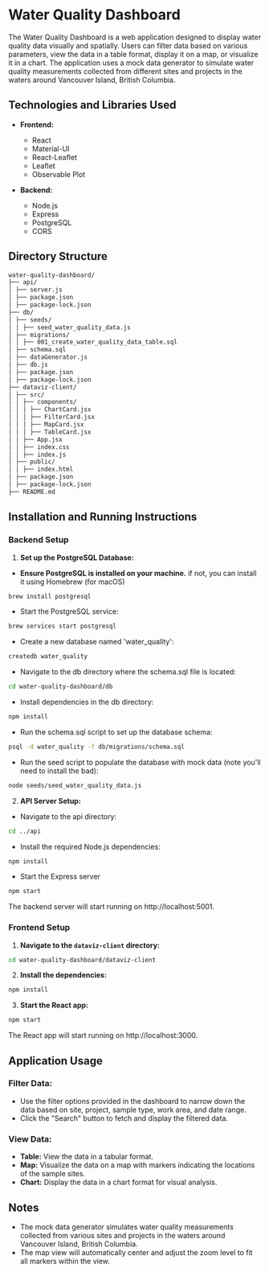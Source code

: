 # Water Quality Dashboard

The Water Quality Dashboard is a web application designed to display water quality data visually and spatially. Users can filter data based on various parameters, view the data in a table format, display it on a map, or visualize it in a chart. The application uses a mock data generator to simulate water quality measurements collected from different sites and projects in the waters around Vancouver Island, British Columbia.

## Technologies and Libraries Used

- **Frontend:**

  - React
  - Material-UI
  - React-Leaflet
  - Leaflet
  - Observable Plot

- **Backend:**
  - Node.js
  - Express
  - PostgreSQL
  - CORS

## Directory Structure

```bash
water-quality-dashboard/
├── api/
│ ├── server.js
│ ├── package.json
│ ├── package-lock.json
├── db/
│ ├── seeds/
│ │ ├── seed_water_quality_data.js
│ ├── migrations/
│ │ ├── 001_create_water_quality_data_table.sql
│ ├── schema.sql
│ ├── dataGenerator.js
│ ├── db.js
│ ├── package.json
│ ├── package-lock.json
├── dataviz-client/
│ ├── src/
│ │ ├── components/
│ │ │ ├── ChartCard.jsx
│ │ │ ├── FilterCard.jsx
│ │ │ ├── MapCard.jsx
│ │ │ ├── TableCard.jsx
│ │ ├── App.jsx
│ │ ├── index.css
│ │ ├── index.js
│ ├── public/
│ │ ├── index.html
│ ├── package.json
│ ├── package-lock.json
├── README.md
```

## Installation and Running Instructions

### Backend Setup

1. **Set up the PostgreSQL Database:**

- **Ensure PostgreSQL is installed on your machine.**
  if not, you can install it using Homebrew (for macOS)

```bash
brew install postgresql
```

- Start the PostgreSQL service:

```bash
brew services start postgresql
```

- Create a new database named 'water_quality':

```bash
createdb water_quality
```

- Navigate to the db directory where the schema.sql file is located:

```bash
cd water-quality-dashboard/db
```

- Install dependencies in the db directory:

```bash
npm install
```

- Run the schema.sql script to set up the database schema:

```bash
psql -d water_quality -f db/migrations/schema.sql
```

- Run the seed script to populate the database with mock data (note you'll need to install the bad):

```bash
node seeds/seed_water_quality_data.js
```

2. **API Server Setup:**

- Navigate to the api directory:

```bash
cd ../api
```

- Install the required Node.js dependencies:

```bash
npm install
```

- Start the Express server

```bash
npm start
```

The backend server will start running on http://localhost:5001.

### Frontend Setup

1. **Navigate to the `dataviz-client` directory:**

```bash
cd water-quality-dashboard/dataviz-client
```

2. **Install the dependencies:**

```bash
npm install
```

3. **Start the React app:**

```bash
npm start
```

The React app will start running on http://localhost:3000.

## Application Usage

### Filter Data:

- Use the filter options provided in the dashboard to narrow down the data based on site, project, sample type, work area, and date range.
- Click the "Search" button to fetch and display the filtered data.

### View Data:

- **Table:** View the data in a tabular format.
- **Map:** Visualize the data on a map with markers indicating the locations of the sample sites.
- **Chart:** Display the data in a chart format for visual analysis.

## Notes

- The mock data generator simulates water quality measurements collected from various sites and projects in the waters around Vancouver Island, British Columbia.
- The map view will automatically center and adjust the zoom level to fit all markers within the view.
